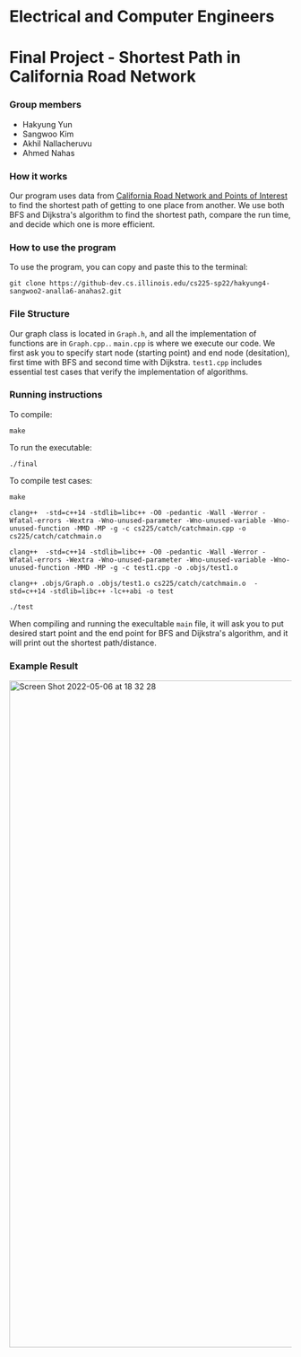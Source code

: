 # Electrical and Computer Engineers

# Final Project - Shortest Path in California Road Network

### Group members
- Hakyung Yun
- Sangwoo Kim
- Akhil Nallacheruvu
- Ahmed Nahas

### How it works
Our program uses data from [California Road Network and Points of Interest](https://www.cs.utah.edu/~lifeifei/SpatialDataset.htm) to find the shortest path of getting to one place from another. We use both BFS and Dijkstra's algorithm to find the shortest path, compare the run time, and decide which one is more efficient.

### How to use the program

To use the program, you can copy and paste this to the terminal:

```
git clone https://github-dev.cs.illinois.edu/cs225-sp22/hakyung4-sangwoo2-analla6-anahas2.git
```

### File Structure

Our graph class is located in `Graph.h`, and all the implementation of functions are in `Graph.cpp.`. `main.cpp` is where we execute our code. We first ask you to specify start node (starting point) and end node (desitation), first time with BFS and second time with Dijkstra. `test1.cpp` includes essential test cases that verify the implementation of algorithms. 

### Running instructions

To compile: 
```
make
```

To run the executable: 
```
./final
```

To compile test cases:
```
make

clang++  -std=c++14 -stdlib=libc++ -O0 -pedantic -Wall -Werror -Wfatal-errors -Wextra -Wno-unused-parameter -Wno-unused-variable -Wno-unused-function -MMD -MP -g -c cs225/catch/catchmain.cpp -o cs225/catch/catchmain.o

clang++  -std=c++14 -stdlib=libc++ -O0 -pedantic -Wall -Werror -Wfatal-errors -Wextra -Wno-unused-parameter -Wno-unused-variable -Wno-unused-function -MMD -MP -g -c test1.cpp -o .objs/test1.o

clang++ .objs/Graph.o .objs/test1.o cs225/catch/catchmain.o  -std=c++14 -stdlib=libc++ -lc++abi -o test

./test
```

When compiling and running the execultable `main` file, it will ask you to put desired start point and the end point for BFS and Dijkstra's algorithm, and it will print out the shortest path/distance. 

### Example Result
<img width="1189" alt="Screen Shot 2022-05-06 at 18 32 28" src="https://media.github-dev.cs.illinois.edu/user/11450/files/0f061807-4250-4485-b034-d15e2cbc1c8b">




